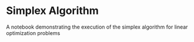 # Simplex Algorithm
A notebook demonstrating the execution of the simplex algorithm for linear optimization problems
